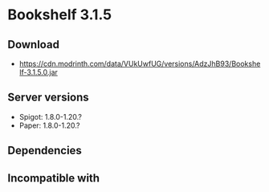 # Bookshelf 3.1.5

## Download
- https://cdn.modrinth.com/data/VUkUwfUG/versions/AdzJhB93/Bookshelf-3.1.5.0.jar

## Server versions
- Spigot: 1.8.0-1.20.?
- Paper: 1.8.0-1.20.?

## Dependencies

## Incompatible with